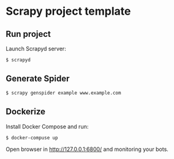 # Scrapy project template

## Run project
Launch Scrapyd server:

    $ scrapyd

## Generate Spider

    $ scrapy genspider example www.example.com


## Dockerize
Install Docker Compose and run:

    $ docker-compuse up

Open browser in  http://127.0.0.1:6800/ and monitoring your bots.
